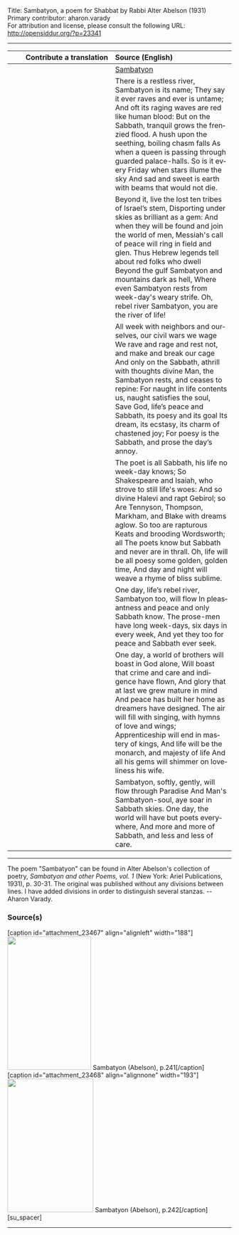 <html>
<head></head>
<body>
Title: Sambatyon, a poem for Shabbat by Rabbi Alter Abelson (1931)<br />
Primary contributor: aharon.varady<br />
For attribution and license, please consult the following URL: <a href="http://opensiddur.org/?p=23341">http://opensiddur.org/?p=23341</a>
<p />
<hr />

<table style="margin-left: auto;margin-right: auto;" class="draggable">
<thead><tr><th id="x" style="text-align: right;">Contribute a translation</th><th style="text-align: left;">Source (English)</th></tr></thead>
<tbody>
<tr><td style="vertical-align:top;" width="46%">
<div class="liturgy" lang="he">

</span></div></td>
 
<td style="vertical-align:top;" width="53%">
<div class="english" lang="en">
<u>Sambatyon</u>
</div></td></tr>


<tr><td style="vertical-align:top;" width="46%">
<div class="liturgy" lang="he">

</span></div></td>
 
<td style="vertical-align:top;" width="53%">
<div class="english" lang="en">
There is a restless river, Sambatyon is its name;
They say it ever raves and ever is untame;
And oft its raging waves are red like human blood:
But on the Sabbath, tranquil grows the frenzied flood.
A hush upon the seething, boiling chasm falls
As when a queen is passing through guarded palace-halls.
So is it every Friday when stars illume the sky
And sad and sweet is earth with beams that would not die.
</div></td></tr>


<tr><td style="vertical-align:top;" width="46%">
<div class="liturgy" lang="he">

</span></div></td>
 
<td style="vertical-align:top;" width="53%">
<div class="english" lang="en">
Beyond it, live the lost ten tribes of Israel’s stem,
Disporting under skies as brilliant as a gem:
And when they will be found and join the world of men, 
Messiah's call of peace will ring in field and glen.
Thus Hebrew legends tell about red folks who dwell 
Beyond the gulf Sambatyon and mountains dark as hell, 
Where even Sambatyon rests from week-day's weary strife. 
Oh, rebel river Sambatyon, you are the river of life!
</div></td></tr>


<tr><td style="vertical-align:top;" width="46%">
<div class="liturgy" lang="he">

</span></div></td>
 
<td style="vertical-align:top;" width="53%">
<div class="english" lang="en">
All week with neighbors and ourselves, our civil wars we wage
We rave and rage and rest not, and make and break our cage
And only on the Sabbath, athrill with thoughts divine 
Man, the Sambatyon rests, and ceases to repine:
For naught in life contents us, naught satisfies the soul, 
Save God, life’s peace and Sabbath, its poesy and its goal 
Its dream, its ecstasy, its charm of chastened joy;
For poesy is the Sabbath, and prose the day’s annoy.
</div></td></tr>


<tr><td style="vertical-align:top;" width="46%">
<div class="liturgy" lang="he">

</span></div></td>
 
<td style="vertical-align:top;" width="53%">
<div class="english" lang="en">
The poet is all Sabbath, his life no week-day knows;
So Shakespeare and Isaiah, who strove to still life's woes: 
And so divine Halevi and rapt Gebirol; so 
Are Tennyson, Thompson, Markham, and Blake with dreams aglow.
So too are rapturous Keats and brooding Wordsworth; all 
The poets know but Sabbath and never are in thrall.
Oh, life will be all poesy some golden, golden time,
And day and night will weave a rhyme of bliss sublime. 
</div></td></tr>


<tr><td style="vertical-align:top;" width="46%">
<div class="liturgy" lang="he">

</span></div></td>
 
<td style="vertical-align:top;" width="53%">
<div class="english" lang="en">
One day, life’s rebel river, Sambatyon too, will flow 
In pleasantness and peace and only Sabbath know.
The prose-men have long week-days, six days in every week, 
And yet they too for peace and Sabbath ever seek.
</div></td></tr>


<tr><td style="vertical-align:top;" width="46%">
<div class="liturgy" lang="he">

</span></div></td>
 
<td style="vertical-align:top;" width="53%">
<div class="english" lang="en">
One day, a world of brothers will boast in God alone, 
Will boast that crime and care and indigence have flown, 
And glory that at last we grew mature in mind 
And peace has built her home as dreamers have designed. 
The air will fill with singing, with hymns of love and wings;
Apprenticeship will end in mastery of kings,
And life will be the monarch, and majesty of life 
And all his gems will shimmer on loveliness his wife. 
</div></td></tr>


<tr><td style="vertical-align:top;" width="46%">
<div class="liturgy" lang="he">

</span></div></td>
 
<td style="vertical-align:top;" width="53%">
<div class="english" lang="en">
Sambatyon, softly, gently, will flow through Paradise 
And Man's Sambatyon-soul, aye soar in Sabbath skies.
One day, the world will have but poets everywhere,
And more and more of Sabbath, and less and less of care.
</div></td></tr>
</tbody></table>

<hr />

The poem "Sambatyon" can be found in Alter Abelson's collection of poetry, <em>Sambatyon and other Poems, vol. 1</em> (New York: Ariel Publications, 1931), p. 30-31. The original was published without any divisions between lines. I have added divisions in order to distinguish several stanzas. --Aharon Varady.

<h3>Source(s)</h3>


<span style="float: right;">[caption id="attachment_23467" align="alignleft" width="188"]<a href="https://opensiddur.org/wp-content/uploads/2019/01/Sambatyon-Abelson-a.jpg"><img src="https://opensiddur.org/wp-content/uploads/2019/01/Sambatyon-Abelson-a-188x300.jpg" alt="" width="188" height="300" class="size-medium wp-image-23467" /></a> Sambatyon (Abelson), p.241[/caption]</span> <span style="float: left;">[caption id="attachment_23468" align="alignnone" width="193"]<a href="https://opensiddur.org/wp-content/uploads/2019/01/Sambatyon-Abelson-b.jpg"><img src="https://opensiddur.org/wp-content/uploads/2019/01/Sambatyon-Abelson-b-193x300.jpg" alt="" width="193" height="300" class="size-medium wp-image-23468" /></a> Sambatyon (Abelson), p.242[/caption]</span>[su_spacer]

<hr />

&nbsp;
</body>
</html>